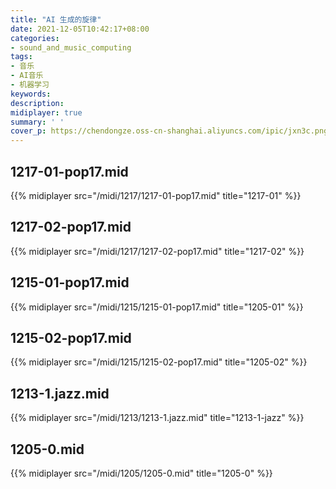```yaml
---
title: "AI 生成的旋律"
date: 2021-12-05T10:42:17+08:00
categories:
- sound_and_music_computing
tags:
- 音乐
- AI音乐
- 机器学习
keywords:
description: 
midiplayer: true
summary: ' '
cover_p: https://chendongze.oss-cn-shanghai.aliyuncs.com/ipic/jxn3c.png
---
```


## 1217-01-pop17.mid
{{% midiplayer src="/midi/1217/1217-01-pop17.mid" title="1217-01" %}}

## 1217-02-pop17.mid
{{% midiplayer src="/midi/1217/1217-02-pop17.mid" title="1217-02" %}}

## 1215-01-pop17.mid
{{% midiplayer src="/midi/1215/1215-01-pop17.mid" title="1205-01" %}}

## 1215-02-pop17.mid
{{% midiplayer src="/midi/1215/1215-02-pop17.mid" title="1205-02" %}}


## 1213-1.jazz.mid

{{% midiplayer src="/midi/1213/1213-1.jazz.mid" title="1213-1-jazz" %}}

## 1205-0.mid

{{% midiplayer src="/midi/1205/1205-0.mid" title="1205-0" %}}

<!-- ## 1205-1.mid

{{% midiplayer src="/midi/1205/1205-1.mid" title="1205-1" %}} -->

<!-- ## 1205-2.mid

{{% midiplayer src="/midi/1205/1205-2.mid" title="1205-2" %}}

## 1205-3.mid

{{% midiplayer src="/midi/1205/1205-3.mid" title="1205-3" %}} -->

<!-- ## 1205-4.mid

{{% midiplayer src="/midi/1205/1205-4.mid" title="1205-4" %}} -->

<!-- ## 1205-5.mid

{{% midiplayer src="/midi/1205/1205-5.mid" title="1205-5" %}}

## 1205-6.mid

{{% midiplayer src="/midi/1205/1205-6.mid" title="1205-6" %}}

## 1205-7.mid

{{% midiplayer src="/midi/1205/1205-7.mid" title="1205-7" %}}

## 1205-8.mid

{{% midiplayer src="/midi/1205/1205-8.mid" title="1205-5" %}}

## 1205-9.mid

{{% midiplayer src="/midi/1205/1205-9.mid" title="1205-9" %}}

## 1205-10.mid

{{% midiplayer src="/midi/1205/1205-10.mid" title="1205-10" %}}

## 1205-11.mid

{{% midiplayer src="/midi/1205/1205-11.mid" title="1205-11" %}}

## 1205-12.mid

{{% midiplayer src="/midi/1205/1205-12.mid" title="1205-12" %}}

## 1205-13.mid

{{% midiplayer src="/midi/1205/1205-13.mid" title="1205-13" %}}

## 1205-14.mid

{{% midiplayer src="/midi/1205/1205-14.mid" title="1205-14" %}} -->

<!-- ## 1205-16.mid

{{% midiplayer src="/midi/1205/1205-16.mid" title="1205-16" %}}

## 1205-17.mid

{{% midiplayer src="/midi/1205/1205-17.mid" title="1205-17" %}}

## 1205-18.mid

{{% midiplayer src="/midi/1205/1205-18.mid" title="1205-18" %}}

## 1205-19.mid

{{% midiplayer src="/midi/1205/1205-19.mid" title="1205-19" %}}

## 1213-1.mid

{{% midiplayer src="/midi/1213/1213-1.mid" title="1213-1" %}} -->
